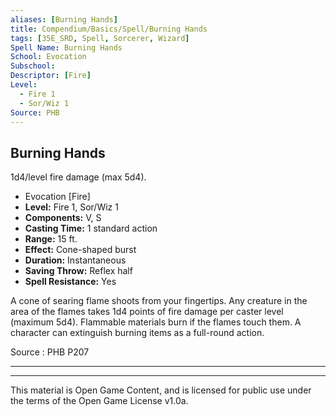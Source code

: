 ```yaml
---
aliases: [Burning Hands]
title: Compendium/Basics/Spell/Burning Hands
tags: [35E_SRD, Spell, Sorcerer, Wizard]
Spell Name: Burning Hands
School: Evocation
Subschool: 
Descriptor: [Fire]
Level:
  - Fire 1
  - Sor/Wiz 1
Source: PHB
---
```



## Burning Hands

1d4/level fire damage (max 5d4).

*   Evocation [Fire]
*   **Level:** Fire 1, Sor/Wiz 1
*   **Components:** V, S
*   **Casting Time:** 1 standard action
*   **Range:** 15 ft.
*   **Effect:** Cone-shaped burst
*   **Duration:** Instantaneous
*   **Saving Throw:** Reflex half
*   **Spell Resistance:** Yes

<p>A cone of searing flame shoots from your fingertips. Any creature in the area of the flames takes 1d4 points of fire damage per caster level (maximum 5d4). Flammable materials burn if the flames touch them. A character can extinguish burning items as a full-round action.</p><p> </p>

Source : PHB P207

---

---

This material is Open Game Content, and is licensed for public use under
the terms of the Open Game License v1.0a.
